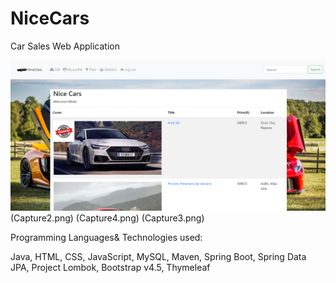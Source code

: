 # NiceCars
Car Sales Web Application

![](Capture.png)
(Capture2.png)
(Capture4.png)
(Capture3.png)

Programming Languages& Technologies used:

Java,
HTML, CSS, JavaScript,
MySQL,
Maven,
Spring Boot,
Spring Data JPA,
Project Lombok,
Bootstrap v4.5,
Thymeleaf

